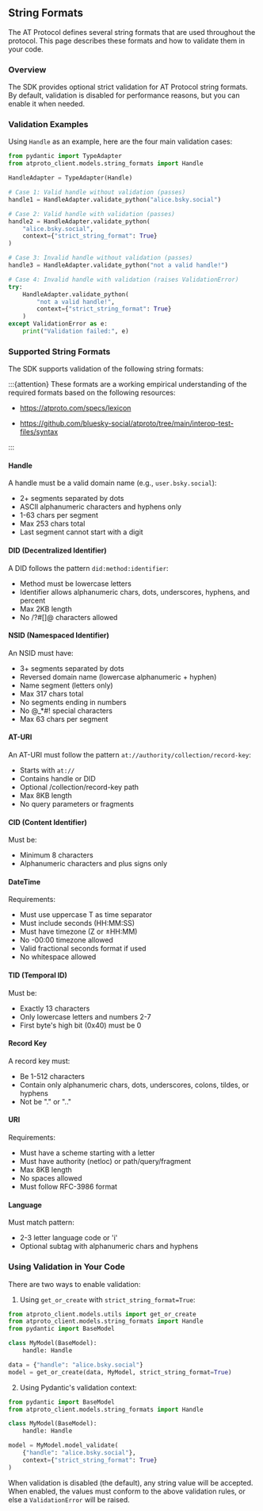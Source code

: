 ## String Formats

The AT Protocol defines several string formats that are used throughout the protocol. This page describes these formats and how to validate them in your code.

### Overview

The SDK provides optional strict validation for AT Protocol string formats. By default, validation is disabled for performance reasons, but you can enable it when needed.

### Validation Examples

Using `Handle` as an example, here are the four main validation cases:

```python
from pydantic import TypeAdapter
from atproto_client.models.string_formats import Handle

HandleAdapter = TypeAdapter(Handle)

# Case 1: Valid handle without validation (passes)
handle1 = HandleAdapter.validate_python("alice.bsky.social")

# Case 2: Valid handle with validation (passes)
handle2 = HandleAdapter.validate_python(
    "alice.bsky.social",
    context={"strict_string_format": True}
)

# Case 3: Invalid handle without validation (passes)
handle3 = HandleAdapter.validate_python("not a valid handle!")

# Case 4: Invalid handle with validation (raises ValidationError)
try:
    HandleAdapter.validate_python(
        "not a valid handle!",
        context={"strict_string_format": True}
    )
except ValidationError as e:
    print("Validation failed:", e)
```

### Supported String Formats

The SDK supports validation of the following string formats:

:::{attention}
These formats are a working empirical understanding of the required formats based on the following resources:

- https://atproto.com/specs/lexicon

- https://github.com/bluesky-social/atproto/tree/main/interop-test-files/syntax

:::


#### Handle
A handle must be a valid domain name (e.g., `user.bsky.social`):
- 2+ segments separated by dots
- ASCII alphanumeric characters and hyphens only
- 1-63 chars per segment
- Max 253 chars total
- Last segment cannot start with a digit

#### DID (Decentralized Identifier)
A DID follows the pattern `did:method:identifier`:
- Method must be lowercase letters
- Identifier allows alphanumeric chars, dots, underscores, hyphens, and percent
- Max 2KB length
- No /?#[]@ characters allowed

#### NSID (Namespaced Identifier)
An NSID must have:
- 3+ segments separated by dots
- Reversed domain name (lowercase alphanumeric + hyphen)
- Name segment (letters only)
- Max 317 chars total
- No segments ending in numbers
- No @_*#! special characters
- Max 63 chars per segment

#### AT-URI
An AT-URI must follow the pattern `at://authority/collection/record-key`:
- Starts with `at://`
- Contains handle or DID
- Optional /collection/record-key path
- Max 8KB length
- No query parameters or fragments

#### CID (Content Identifier)
Must be:
- Minimum 8 characters
- Alphanumeric characters and plus signs only

#### DateTime
Requirements:
- Must use uppercase T as time separator
- Must include seconds (HH:MM:SS)
- Must have timezone (Z or ±HH:MM)
- No -00:00 timezone allowed
- Valid fractional seconds format if used
- No whitespace allowed

#### TID (Temporal ID)
Must be:
- Exactly 13 characters
- Only lowercase letters and numbers 2-7
- First byte's high bit (0x40) must be 0

#### Record Key
A record key must:
- Be 1-512 characters
- Contain only alphanumeric chars, dots, underscores, colons, tildes, or hyphens
- Not be "." or ".."

#### URI
Requirements:
- Must have a scheme starting with a letter
- Must have authority (netloc) or path/query/fragment
- Max 8KB length
- No spaces allowed
- Must follow RFC-3986 format

#### Language
Must match pattern:
- 2-3 letter language code or 'i'
- Optional subtag with alphanumeric chars and hyphens

### Using Validation in Your Code

There are two ways to enable validation:

1. Using `get_or_create` with `strict_string_format=True`:

```python
from atproto_client.models.utils import get_or_create
from atproto_client.models.string_formats import Handle
from pydantic import BaseModel

class MyModel(BaseModel):
    handle: Handle

data = {"handle": "alice.bsky.social"}
model = get_or_create(data, MyModel, strict_string_format=True)
```

2. Using Pydantic's validation context:

```python
from pydantic import BaseModel
from atproto_client.models.string_formats import Handle

class MyModel(BaseModel):
    handle: Handle

model = MyModel.model_validate(
    {"handle": "alice.bsky.social"},
    context={"strict_string_format": True}
)
```

When validation is disabled (the default), any string value will be accepted. When enabled, the values must conform to the above validation rules, or else a `ValidationError` will be raised.

